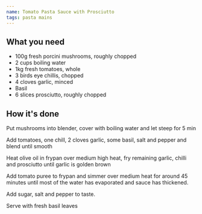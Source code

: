 ```yaml
---
name: Tomato Pasta Sauce with Prosciutto
tags: pasta mains
---
```


## What you need

* 100g fresh porcini mushrooms, roughly chopped
* 2 cups boiling water
* 1kg fresh tomatoes, whole
* 3 birds eye chillis, chopped
* 4 cloves garlic, minced
* Basil
* 6 slices prosciutto, roughly chopped

<!-- break -->

## How it's done

Put mushrooms into blender, cover with boiling water and let steep for 5 min

Add tomatoes, one chill, 2 cloves garlic, some basil, salt and pepper and blend until smooth

Heat olive oil in frypan over medium high heat, fry remaining garlic, chilli and prosciutto until garlic is golden brown

Add tomato puree to frypan and simmer over medium heat for around 45 minutes until most of the water has evaporated and sauce has thickened.

Add sugar, salt and pepper to taste.

Serve with fresh basil leaves
